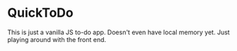 QuickToDo
=========

This is just a vanilla JS to-do app. Doesn't even have local memory yet. Just playing around with the front end.